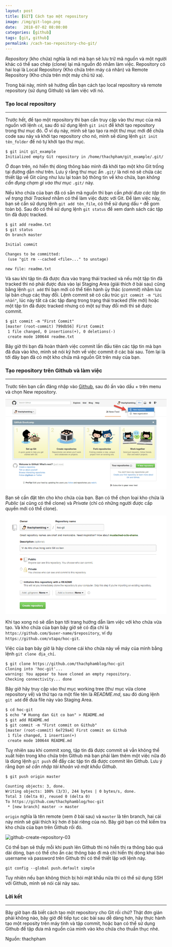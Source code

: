 ```yaml
---
layout: post
title: [GIT] Cách tạo một repository
image: /img/git-logo.png
date:   2018-07-02 08:00:00
categories: [github]
tags: [git, github]
permalink: /cach-tao-repository-cho-git/
---
```


*Repository* (kho chứa) nghĩa là nơi mà bạn sẽ lưu trữ mã nguồn và một người khác có thể sao chép (clone) lại mã nguồn đó nhằm làm việc. Repository có hai loại là Local Repository (Kho chứa trên máy cá nhân) và Remote Repository (Kho chứa trên một máy chủ từ xa).

Trong bài này, mình sẽ hướng dẫn bạn cách tạo local repository và remote repository (sử dụng Github) và làm việc với nó.

### Tạo local repository
---
Trước hết, để tạo một repository thì bạn cần truy cập vào thư mục của mã nguồn với lệnh `cd`, sau đó sử dụng lệnh `git init` để khởi tạo repository trong thư mục đó. Ở ví dụ này, mình sẽ tạo tạo ra một thư mục mới để chứa code sau này và khởi tạo repository cho nó, mình sẽ dùng lệnh `git init tên_folder` để nó tự khởi tạo thư mục.

```
$ git init git_example
Initialized empty Git repository in /home/thachpham/git_example/.git/
```

Ở đoạn trên, nó hiển thị dòng thông báo mình đã khởi tạo một kho Git trống tại đường dẫn như trên. Lưu ý rằng thư mục ẩn `.git/` là nơi nó sẽ chứa các thiết lập về Git cũng như lưu lại toàn bộ thông tin về kho chứa, bạn *không cần đụng chạm gì vào thư mục* `.git/` này.

Nếu kho chứa của bạn đã có sẵn mã nguồn thì bạn cần *phải đưa các tập tin về trạng thái Tracked* nhằm có thể làm việc được với Git. Để làm việc này, bạn sẽ cần sử dụng lệnh `git add tên_file`, có thể sử dụng dấu `*` để gom toàn bộ. Sau đó có thể sử dụng lệnh `git status` để xem danh sách các tập tin đã được tracked.

```
$ git add readme.txt
$ git status
On branch master
```

```
Initial commit
```

```
Changes to be committed:
 (use "git rm --cached <file>..." to unstage)
```

```
new file: readme.txt
```

Và sau khi tập tin đã được đưa vào trạng thái tracked và nếu một tập tin đã tracked thì nó phải được đưa vào lại Staging Area (giải thích ở bài sau) cũng bằng lệnh `git add` thì bạn mới có thể tiến hành ủy thác (*commit*) nhằm lưu lại bản chụp các thay đổi. Lệnh commit sẽ có cấu trúc `git commit -m "Lời nhắn"`, lúc này tất cả các tập đang trong trạng thái tracked (file mới) hoặc một tập tin đã được tracked nhưng có một sự thay đổi mới thì sẽ được commit.

```
$ git commit -m "First Commit"
[master (root-commit) 799db56] First Commit
 1 file changed, 0 insertions(+), 0 deletions(-)
 create mode 100644 readme.txt
```

Bây giờ thì bạn đã hoàn thành việc commit lần đầu tiên các tập tin mà bạn đã đưa vào kho, mình sẽ nói kỹ hơn về việc commit ở các bài sau. Tóm lại là tới đây bạn đã có một kho chứa mã nguồn Git trên máy của bạn.

### Tạo repository trên Github và làm việc
---
Trước tiên bạn cần đăng nhập vào [Github](https://github.com/), sau đó ấn vào dấu + trên menu và chọn New repository.

![github-create-repository](/img/github-create-repository.png)

Bạn sẽ cần đặt tên cho kho chứa của bạn. Bạn có thể chọn loại kho chứa là *Public* (ai cũng có thể clone) và *Private* (chỉ có những người được cấp quyền mới có thể clone).

![github-create-repository-02](/img/github-create-repository-02.png "Điền thông tin khi tạo Repository trên Github")

Khi tạo xong nó sẽ dẫn bạn tới trang hướng dẫn làm việc với kho chứa vừa tạo. Và kho chứa của bạn bây giờ sẽ có địa chỉ là `https://github.com/$user-name/$repository`, ví dụ `https://github.com/xtapo/hoc-git`.

Việc của bạn bây giờ là hãy clone cái kho chứa này về máy của mình bằng lệnh `git clone địa_chỉ`.

```
$ git clone https://github.com/thachphamblog/hoc-git
Cloning into 'hoc-git'...
warning: You appear to have cloned an empty repository.
Checking connectivity... done
```

Bây giờ hãy truy cập vào thư mục working tree (thư mục vừa clone repository về) và thử tạo ra một file tên là _README.md_, sau đó dùng lệnh `git add` để đưa file này vào Staging Area.

```
$ cd hoc-git
$ echo "# Huong dan Git co ban" > README.md
$ git add README.md
$ git commit -m "First commit on Github"
[master (root-commit) 6e729a4] First commit on Github
 1 file changed, 1 insertion(+)
 create mode 100644 README.md
```

Tuy nhiên sau khi commit xong, tập tin đã được commit sẽ vẫn không thể xuất hiện trong kho chứa trên Github mà bạn phải làm thêm một việc nữa đó là dùng lệnh `git push` để đẩy các tập tin đã được commit lên Github. Lưu ý rằng *bạn sẽ cần nhập tài khoản và mật khẩu Github*.

```
$ git push origin master
```

```
Counting objects: 3, done.
Writing objects: 100% (3/3), 244 bytes | 0 bytes/s, done.
Total 3 (delta 0), reused 0 (delta 0)
To https://github.com/thachphamblog/hoc-git
 * [new branch] master -> master
```

```origin``` nghĩa là tên remote (xem ở bài sau) và ```master``` là tên branch, hai cái này mình sẽ giải thích kỹ hơn ở bài riêng của nó. Bây giờ bạn có thể kiểm tra kho chứa của bạn trên Github rồi đó.

![github-create-repository-03](/img/github-create-repository-03.png "Kết quả sau khi push mã nguồn đã được commit lên Github")

Có thể bạn sẽ thấy mỗi khi push lên Github thì nó hiển thị ra thông báo quá dài dòng, bạn có thể cho ẩn các thông báo đi mà chỉ hiển thị dòng khai báo username và password trên Github thì có thể thiết lập với lệnh này.

```
git config --global push.default simple
```

Tuy nhiên nếu bạn không thích bị hỏi mật khẩu nữa thì có thể sử dụng SSH với Github, mình sẽ nói cái này sau.

### Lời kết
---
Bây giờ bạn đã biết cách tạo một repository cho Git rồi chứ? Thật đơn giản phải không nào, bây giờ để tiếp tục các bài sau dễ dàng hơn, hãy thực hành tạo một reposity trên máy tính và tập commit, hoặc bạn có thể sử dụng Github để tập đưa mã nguồn của mình vào kho chứa cho thuần thục nhé.

Nguồn: thachpham